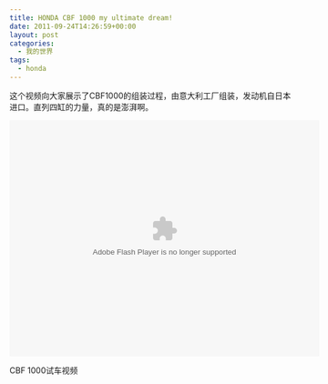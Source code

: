 ```yaml
---
title: HONDA CBF 1000 my ultimate dream!
date: 2011-09-24T14:26:59+00:00
layout: post
categories:
  - 我的世界
tags:
  - honda
---
```


这个视频向大家展示了CBF1000的组装过程，由意大利工厂组装，发动机自日本进口。直列四缸的力量，真的是澎湃啊。

<embed height="415" width="544" quality="high" allowfullscreen="true" type="application/x-shockwave-flash" src="//static.hdslb.com/miniloader.swf" flashvars="aid=1066782&page=1" pluginspage="//www.adobe.com/shockwave/download/download.cgi?P1_Prod_Version=ShockwaveFlash"></embed>

CBF 1000试车视频